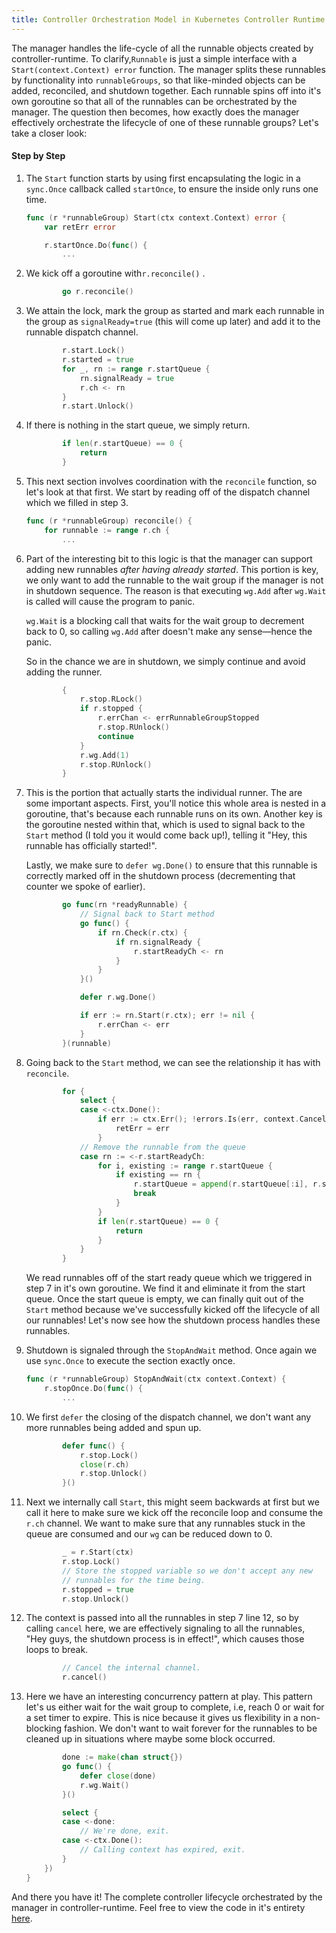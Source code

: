 ```yaml
---
title: Controller Orchestration Model in Kubernetes Controller Runtime
---
```

The manager handles the life-cycle of all the runnable objects created by controller-runtime. To clarify,`Runnable` is just a simple interface with a `Start(context.Context) error` function. The manager splits these runnables by functionality into `runnableGroups`, so that like-minded objects can be added, reconciled, and shutdown together. Each runnable spins off into it's own goroutine so that all of the runnables can be orchestrated by the manager. The question then becomes, how exactly does the manager effectively orchestrate the lifecycle of one of these runnable groups? Let's take a closer look:
#### Step by Step
1. The `Start` function starts by using first encapsulating the logic in a `sync.Once` callback called `startOnce`, to ensure the inside only runs one time.

	```go
	func (r *runnableGroup) Start(ctx context.Context) error {
		var retErr error
	
		r.startOnce.Do(func() {
            ...
	```

2. We kick off a goroutine with`r.reconcile()` .

	```go
			go r.reconcile()
	```

3. We attain the lock, mark the group as started and mark each runnable in the group as `signalReady=true` (this will come up later) and add it to the runnable dispatch channel.

	```go
			r.start.Lock()
			r.started = true
			for _, rn := range r.startQueue {
				rn.signalReady = true
				r.ch <- rn
			}
			r.start.Unlock()
	```

4. If there is nothing in the start queue, we simply return.

	```go
			if len(r.startQueue) == 0 {
				return
			}
	```

5. This next section involves coordination with the `reconcile` function, so let's look at that first. We start by reading off of the dispatch channel which we filled in step 3.

	```go
	func (r *runnableGroup) reconcile() {
		for runnable := range r.ch {
			...
	```

6. Part of the interesting bit to this logic is that the manager can support adding new runnables _after having already started_. This portion is key, we only want to add the runnable to the wait group if the manager is not in shutdown sequence. The reason is that executing `wg.Add` after `wg.Wait` is called will cause the program to panic.

   `wg.Wait` is a blocking call that waits for the wait group to decrement back to 0, so calling `wg.Add` after doesn't make any sense—hence the panic.

   So in the chance we are in shutdown, we simply continue and avoid adding the runner.

	```go
			{
				r.stop.RLock()
				if r.stopped {
					r.errChan <- errRunnableGroupStopped
					r.stop.RUnlock()
					continue
				}
				r.wg.Add(1)
				r.stop.RUnlock()
			}
	```

7. This is the portion that actually starts the individual runner. The are some important aspects. First, you'll notice this whole area is nested in a goroutine, that's because each runnable runs on its own. Another key is the goroutine nested within that, which is used to signal back to the `Start` method (I told you it would come back up!), telling it "Hey, this runnable has officially started!". 

   Lastly, we make sure to `defer wg.Done()` to ensure that this runnable is correctly marked off in the shutdown process (decrementing that counter we spoke of earlier).

	```go
			go func(rn *readyRunnable) {
                // Signal back to Start method
				go func() {
					if rn.Check(r.ctx) {
						if rn.signalReady {
							r.startReadyCh <- rn
						}
					}
				}()
	
				defer r.wg.Done()
	
				if err := rn.Start(r.ctx); err != nil {
					r.errChan <- err
				}
			}(runnable)
	```

8. Going back to the `Start` method, we can see the relationship it has with `reconcile`.

	```go
			for {
				select {
				case <-ctx.Done():
					if err := ctx.Err(); !errors.Is(err, context.Canceled) {
						retErr = err
					}
                // Remove the runnable from the queue
				case rn := <-r.startReadyCh:
					for i, existing := range r.startQueue {
						if existing == rn {
							r.startQueue = append(r.startQueue[:i], r.startQueue[i+1:]...)
							break
						}
					}
					if len(r.startQueue) == 0 {
						return
					}
				}
			}
	
	```

   We read runnables off of the start ready queue which we triggered in step 7 in it's own goroutine. We find it and eliminate it from the start queue. Once the start queue is empty, we can finally quit out of the `Start` method because we've successfully kicked off the lifecycle of all our runnables! Let's now see how the shutdown process handles these runnables.


9. Shutdown is signaled through the `StopAndWait` method. Once again we use `sync.Once` to execute the section exactly once.  

	```go
	func (r *runnableGroup) StopAndWait(ctx context.Context) {
		r.stopOnce.Do(func() {
			...
	```

10. We first `defer` the closing of the dispatch channel, we don't want any more runnables being added and spun up. 

	```go 
			defer func() {
				r.stop.Lock()
				close(r.ch)
				r.stop.Unlock()
			}()
	```

11. Next we internally call `Start`, this might seem backwards at first but we call it here to make sure we kick off the reconcile loop and consume the `r.ch` channel. We want to make sure that any runnables stuck in the queue are consumed and our `wg` can be reduced down to 0. 

	```go
			_ = r.Start(ctx)
			r.stop.Lock()
			// Store the stopped variable so we don't accept any new
			// runnables for the time being.
			r.stopped = true
			r.stop.Unlock()
	```

12. The context is passed into all the runnables in step 7 line 12, so by calling `cancel` here, we are effectively signaling to all the runnables, "Hey guys, the shutdown process is in effect!", which causes those loops to break. 

	```go
			// Cancel the internal channel.
			r.cancel()
	```

13. Here we have an interesting concurrency pattern at play. This pattern let's us either wait for the wait group to complete, i.e, reach 0 or wait for a set timer to expire. This is nice because it gives us flexibility in a non-blocking fashion. We don't want to wait forever for the runnables to be cleaned up in situations where maybe some block occurred.

	```go
			done := make(chan struct{})
			go func() {
				defer close(done)
				r.wg.Wait()
			}()
	
			select {
			case <-done:
				// We're done, exit.
			case <-ctx.Done():
				// Calling context has expired, exit.
			}
		})
	}
	```

And there you have it! The complete controller lifecycle orchestrated by the manager in controller-runtime. Feel free to view the code in it's entirety [here](https://github.com/kubernetes-sigs/controller-runtime/blob/main/pkg/manager/runnable_group.go).
